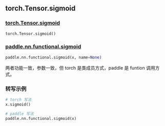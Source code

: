 ## torch.Tensor.sigmoid
### [torch.Tensor.sigmoid](https://pytorch.org/docs/stable/generated/torch.Tensor.sigmoid.html?highlight=torch+sigmoid#torch.Tensor.sigmoid)

```python
torch.Tensor.sigmoid()
```

### [paddle.nn.functional.sigmoid](https://www.paddlepaddle.org.cn/documentation/docs/zh/api/paddle/nn/functional/sigmoid_cn.html)

```python
paddle.nn.functional.sigmoid(x, name=None)
```

两者功能一致，参数一致，但 torch 是类成员方式，paddle 是 funtion 调用方式。

### 转写示例

```python
# torch 写法
x.sigmoid()

# paddle 写法
paddle.nn.functional.sigmoid(x)
```
